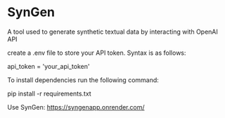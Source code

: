 # SynGen
A tool used to generate synthetic textual data by interacting with OpenAI API 

create a .env file to store your API token. Syntax is as follows:

api_token = 'your_api_token'


To install dependencies run the following command:

pip install -r requirements.txt  


Use SynGen: https://syngenapp.onrender.com/
